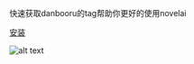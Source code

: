 快速获取danbooru的tag帮助你更好的使用novelai


[安装](https://raw.githubusercontent.com/hoppo-chan/danbooru_tags/main/danbooru_tags.user.js)

![alt text](https://files.catbox.moe/edsy9o.png)
